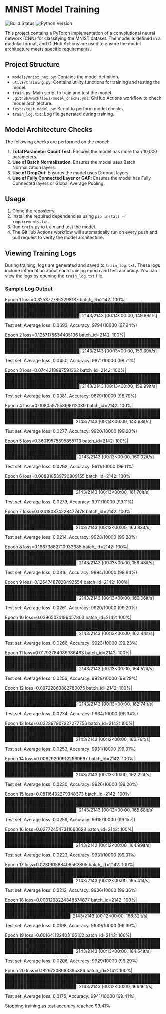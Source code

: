 # MNIST Model Training

![Build Status](https://img.shields.io/github/actions/workflow/status/hotshotdragon/TSAI-6/model_checks.yml?branch=main)
![Python Version](https://img.shields.io/badge/python-3.8-blue)

This project contains a PyTorch implementation of a convolutional neural network (CNN) for classifying the MNIST dataset. The model is defined in a modular format, and GitHub Actions are used to ensure the model architecture meets specific requirements.

## Project Structure

- `models/mnist_net.py`: Contains the model definition.
- `utils/training.py`: Contains utility functions for training and testing the model.
- `train.py`: Main script to train and test the model.
- `.github/workflows/model_checks.yml`: GitHub Actions workflow to check model architecture.
- `tests/test_model.py`: Script to perform model checks.
- `train_log.txt`: Log file generated during training.

## Model Architecture Checks

The following checks are performed on the model:

1. **Total Parameter Count Test**: Ensures the model has more than 10,000 parameters.
2. **Use of Batch Normalization**: Ensures the model uses Batch Normalization layers.
3. **Use of DropOut**: Ensures the model uses Dropout layers.
4. **Use of Fully Connected Layer or GAP**: Ensures the model has Fully Connected layers or Global Average Pooling.

## Usage

1. Clone the repository.
2. Install the required dependencies using `pip install -r requirements.txt`.
3. Run `train.py` to train and test the model.
4. The GitHub Actions workflow will automatically run on every push and pull request to verify the model architecture.

## Viewing Training Logs

During training, logs are generated and saved to `train_log.txt`. These logs include information about each training epoch and test accuracy. You can view the logs by opening the `train_log.txt` file.

### Sample Log Output
Epoch 1
loss=0.3253727853298187 batch_id=2142: 100%|████████████████████████████████████████████████████████████████████████████████████████████████████████████████████████████| 2143/2143 [00:14<00:00, 149.89it/s]

Test set: Average loss: 0.0693, Accuracy: 9794/10000 (97.94%)

Epoch 2
loss=0.1257178634405136 batch_id=2142: 100%|████████████████████████████████████████████████████████████████████████████████████████████████████████████████████████████| 2143/2143 [00:13<00:00, 159.39it/s]

Test set: Average loss: 0.0450, Accuracy: 9871/10000 (98.71%)

Epoch 3
loss=0.0744318887591362 batch_id=2142: 100%|████████████████████████████████████████████████████████████████████████████████████████████████████████████████████████████| 2143/2143 [00:13<00:00, 159.99it/s]

Test set: Average loss: 0.0381, Accuracy: 9879/10000 (98.79%)

Epoch 4
loss=0.008059755899012089 batch_id=2142: 100%|██████████████████████████████████████████████████████████████████████████████████████████████████████████████████████████| 2143/2143 [00:14<00:00, 144.63it/s]

Test set: Average loss: 0.0277, Accuracy: 9920/10000 (99.20%)

Epoch 5
loss=0.36019575595855713 batch_id=2142: 100%|███████████████████████████████████████████████████████████████████████████████████████████████████████████████████████████| 2143/2143 [00:13<00:00, 160.02it/s] 

Test set: Average loss: 0.0292, Accuracy: 9911/10000 (99.11%)

Epoch 6
loss=0.008818539790809155 batch_id=2142: 100%|██████████████████████████████████████████████████████████████████████████████████████████████████████████████████████████| 2143/2143 [00:13<00:00, 161.70it/s] 

Test set: Average loss: 0.0279, Accuracy: 9911/10000 (99.11%)

Epoch 7
loss=0.024180874228477478 batch_id=2142: 100%|██████████████████████████████████████████████████████████████████████████████████████████████████████████████████████████| 2143/2143 [00:13<00:00, 163.83it/s] 

Test set: Average loss: 0.0214, Accuracy: 9928/10000 (99.28%)

Epoch 8
loss=0.16873882710933685 batch_id=2142: 100%|███████████████████████████████████████████████████████████████████████████████████████████████████████████████████████████| 2143/2143 [00:13<00:00, 156.48it/s] 

Test set: Average loss: 0.0316, Accuracy: 9894/10000 (98.94%)

Epoch 9
loss=0.12547487020492554 batch_id=2142: 100%|███████████████████████████████████████████████████████████████████████████████████████████████████████████████████████████| 2143/2143 [00:13<00:00, 160.06it/s] 

Test set: Average loss: 0.0261, Accuracy: 9920/10000 (99.20%)

Epoch 10
loss=0.03965074196457863 batch_id=2142: 100%|███████████████████████████████████████████████████████████████████████████████████████████████████████████████████████████| 2143/2143 [00:13<00:00, 162.44it/s] 

Test set: Average loss: 0.0266, Accuracy: 9923/10000 (99.23%)

Epoch 11
loss=0.01793784089386463 batch_id=2142: 100%|███████████████████████████████████████████████████████████████████████████████████████████████████████████████████████████| 2143/2143 [00:13<00:00, 164.52it/s] 

Test set: Average loss: 0.0256, Accuracy: 9929/10000 (99.29%)

Epoch 12
loss=0.09722863882780075 batch_id=2142: 100%|███████████████████████████████████████████████████████████████████████████████████████████████████████████████████████████| 2143/2143 [00:13<00:00, 162.74it/s] 

Test set: Average loss: 0.0234, Accuracy: 9934/10000 (99.34%)

Epoch 13
loss=0.032397907227277756 batch_id=2142: 100%|██████████████████████████████████████████████████████████████████████████████████████████████████████████████████████████| 2143/2143 [00:12<00:00, 166.76it/s] 

Test set: Average loss: 0.0253, Accuracy: 9931/10000 (99.31%)

Epoch 14
loss=0.008292009122669697 batch_id=2142: 100%|██████████████████████████████████████████████████████████████████████████████████████████████████████████████████████████| 2143/2143 [00:13<00:00, 162.22it/s] 

Test set: Average loss: 0.0230, Accuracy: 9926/10000 (99.26%)

Epoch 15
loss=0.08116432279348373 batch_id=2142: 100%|███████████████████████████████████████████████████████████████████████████████████████████████████████████████████████████| 2143/2143 [00:12<00:00, 165.68it/s] 

Test set: Average loss: 0.0259, Accuracy: 9915/10000 (99.15%)

Epoch 16
loss=0.027724547311663628 batch_id=2142: 100%|██████████████████████████████████████████████████████████████████████████████████████████████████████████████████████████| 2143/2143 [00:12<00:00, 164.99it/s] 

Test set: Average loss: 0.0223, Accuracy: 9931/10000 (99.31%)

Epoch 17
loss=0.023061588406562805 batch_id=2142: 100%|██████████████████████████████████████████████████████████████████████████████████████████████████████████████████████████| 2143/2143 [00:12<00:00, 165.41it/s] 

Test set: Average loss: 0.0212, Accuracy: 9936/10000 (99.36%)

Epoch 18
loss=0.0031298224348574877 batch_id=2142: 100%|█████████████████████████████████████████████████████████████████████████████████████████████████████████████████████████| 2143/2143 [00:12<00:00, 166.32it/s] 

Test set: Average loss: 0.0198, Accuracy: 9939/10000 (99.39%)

Epoch 19
loss=0.001641132403165102 batch_id=2142: 100%|██████████████████████████████████████████████████████████████████████████████████████████████████████████████████████████| 2143/2143 [00:13<00:00, 164.54it/s] 

Test set: Average loss: 0.0206, Accuracy: 9929/10000 (99.29%)

Epoch 20
loss=0.18297308683395386 batch_id=2142: 100%|███████████████████████████████████████████████████████████████████████████████████████████████████████████████████████████| 2143/2143 [00:12<00:00, 166.16it/s] 

Test set: Average loss: 0.0175, Accuracy: 9941/10000 (99.41%)

Stopping training as test accuracy reached 99.41%